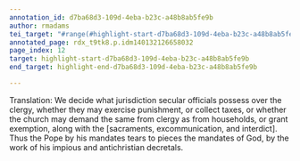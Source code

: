 ```yaml
---
annotation_id: d7ba68d3-109d-4eba-b23c-a48b8ab5fe9b
author: rmadams
tei_target: "#range(#highlight-start-d7ba68d3-109d-4eba-b23c-a48b8ab5fe9b, #highlight-end-d7ba68d3-109d-4eba-b23c-a48b8ab5fe9b)"
annotated_page: rdx_t9tk8.p.idm140132126658032
page_index: 12
target: highlight-start-d7ba68d3-109d-4eba-b23c-a48b8ab5fe9b
end_target: highlight-end-d7ba68d3-109d-4eba-b23c-a48b8ab5fe9b

---
```

Translation: We decide what jurisdiction secular officials possess over the clergy, whether they may exercise punishment, or collect taxes, or whether the
church may demand the same from clergy as from households, or grant
exemption, along with the [sacraments, excommunication, and
interdict]. Thus the Pope by his mandates tears to pieces the mandates
of God, by the work of his impious and antichristian decretals.
